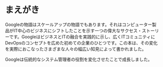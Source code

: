 # まえがき

Googleの物語はスケールアップの物語でもあります。それはコンピューター製品がIT中心のビジネスにシフトしたことを示す一つの偉大なサクセス・ストーリーです。GoogleはビジネスとITの融合を実践的に示し、広くITコミュニティにDevOpsのコンセプトを広めた初めての企業のひとつです。この本は、その変化を実際におこなったさまざまな人々の幅広い知見によって書かれました。

Googleは伝統的なシステム管理者の役割を変化させたことで成長しました。